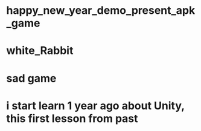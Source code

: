 # happy_new_year_demo_present_apk_game
# white_Rabbit
# sad game
# i start learn 1 year ago about Unity, this first lesson from past
